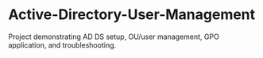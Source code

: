 # Active-Directory-User-Management
Project demonstrating AD DS setup, OU/user management, GPO application, and troubleshooting.
